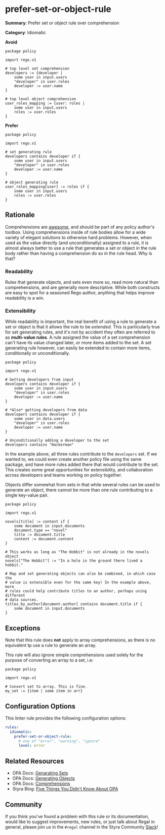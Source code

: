 # prefer-set-or-object-rule

**Summary**: Prefer set or object rule over comprehension

**Category**: Idiomatic

**Avoid**
````rego
package policy

import rego.v1

# top level set comprehension
developers := {developer |
    some user in input.users
    "developer" in user.roles
    developer := user.name
}

# top level object comprehension
user_roles_mapping := {user: roles |
    some user in input.users
    roles := user.roles
}
````

**Prefer**
````rego
package policy

import rego.v1

# set generating rule
developers contains developer if {
    some user in input.users
    "developer" in user.roles
    developer := user.name
}

# object generating rule
user_roles_mapping[user] := roles if {
    some user in input.users
    roles := user.roles
}
````

## Rationale

Comprehensions are [awesome](https://www.styra.com/blog/five-things-you-didnt-know-about-opa/), and should be part of
any policy author's toolbox. Using comprehensions inside of rule bodies allow for a wide variety of elegant solutions to
otherwise hard problems. However, when used as the value directly (and unconditionally) assigned to a rule, it is almost
always better to use a rule that generates a set or object in the rule body rather than having a comprehension do so in
the rule head. Why is that?

### Readability

Rules that generate objects, and sets even more so, read more natural than comprehensions, and are generally more
descriptive. While both constructs are easy to spot for a seasoned Rego author, anything that helps improve readability
is a win.

### Extensibility

While readability is important, the real benefit of using a rule to generate a set or object is that it allows the rule
to be _extended_. This is particularly true for set generating rules, and it's not by accident they often are referred
to as **multi-value rules**. A rule assigned the value of a set comprehension can't have its value changed later, or
more items added to the set. A set generating rule however, can easily be extended to contain more items, conditionally
or unconditionally.

```rego
package policy

import rego.v1

# Getting developers from input
developers contains developer if {
    some user in input.users
    "developer" in user.roles
    developer := user.name
}

# *Also* getting developers from data
developers contains developer if {
    some user in data.users
    "developer" in user.roles
    developer := user.name
}

# Unconditionally adding a developer to the set
developers contains "Hackerman"
```

In the example above, all three rules contribute to the `developers` set. If we wanted to, we could even create another
policy file using the same package, and have more rules added there that would contribute to the set. This creates some
great opportunities for extensibility, and collaboration across developers and teams working on policy together.

Objects differ somewhat from sets in that while several rules can be used to generate an object, there cannot be more
than one rule contributing to a single key-value pair.

```rego
package policy

import rego.v1

novels[title] := content if {
    some document in input.documents
    document.type == "novel"
    title := document.title
    content := document.content
}

# This works as long as "The Hobbit" is not already in the novels object
novels["The Hobbit"] := "In a hole in the ground there lived a hobbit."

# Map and set generating objects can also be combined, in which case the
# value is extensible even for the same key! In the example above, more
# rules could help contribute titles to an author, perhaps using different
# data sources.
titles_by_author[document.author] contains document.title if {
    some document in input.documents
}
```

## Exceptions

Note that this rule does **not** apply to array comprehensions, as there is no equivalent tp use a rule to generate an
array.

This rule will also ignore simple comprehensions used solely for the purpose of converting an array to a set, i.e:

```rego
package policy

import rego.v1

# Convert set to array. This is fine.
my_set := {item | some item in arr}
```

## Configuration Options

This linter rule provides the following configuration options:

```yaml
rules:
  idiomatic:
    prefer-set-or-object-rule:
      # one of "error", "warning", "ignore"
      level: error
```

## Related Resources

- OPA Docs: [Genarating Sets](https://www.openpolicyagent.org/docs/latest/policy-language/#generating-sets)
- OPA Docs: [Generating Objects](https://www.openpolicyagent.org/docs/latest/policy-language/#generating-objects)
- OPA Docs: [Comprehensions](https://www.openpolicyagent.org/docs/latest/policy-language/#comprehensions)
- Styra Blog: [Five Things You Didn't Know About OPA](https://www.styra.com/blog/five-things-you-didnt-know-about-opa/)

## Community

If you think you've found a problem with this rule or its documentation, would like to suggest improvements, new rules,
or just talk about Regal in general, please join us in the `#regal` channel in the Styra Community
[Slack](https://communityinviter.com/apps/styracommunity/signup)!
